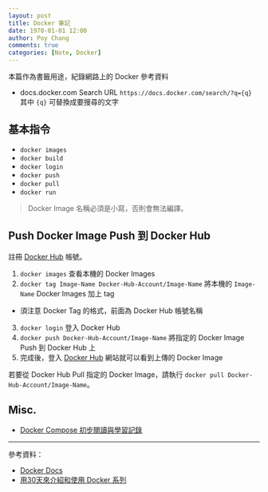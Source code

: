 ```yaml
---
layout: post
title: Docker 筆記
date: 1970-01-01 12:00
author: Poy Chang
comments: true
categories: [Note, Docker]
---
```

本篇作為書籤用途，紀錄網路上的 Docker 參考資料

* docs.docker.com Search URL `https://docs.docker.com/search/?q={q}` 其中 `{q}` 可替換成要搜尋的文字

## 基本指令

* `docker images`
* `docker build`
* `docker login`
* `docker push`
* `docker pull`
* `docker run`

>Docker Image 名稱必須是小寫，否則會無法編譯。

## Push Docker Image Push 到 Docker Hub

註冊 [Docker Hub](https://hub.docker.com/) 帳號。

1. `docker images` 查看本機的 Docker Images
2. `docker tag Image-Name Docker-Hub-Account/Image-Name` 將本機的 `Image-Name` Docker Images 加上 tag
  * 須注意 Docker Tag 的格式，前面為 Docker Hub 帳號名稱
3. `docker login` 登入 Docker Hub
4. `docker push Docker-Hub-Account/Image-Name` 將指定的 Docker Image Push 到 Docker Hub 上
5. 完成後，登入 [Docker Hub](https://hub.docker.com/) 網站就可以看到上傳的 Docker Image

若要從 Docker Hub Pull 指定的 Docker Image，請執行 `docker pull Docker-Hub-Account/Image-Name`。

## Misc.

* [Docker Compose 初步閱讀與學習記錄](http://blog.maxkit.com.tw/2017/03/docker-compose.html)

----------

參考資料：

* [Docker Docs](https://hub.docker.com)
* [用30天來介紹和使用 Docker 系列](https://ithelp.ithome.com.tw/users/20103456/ironman/1320)
